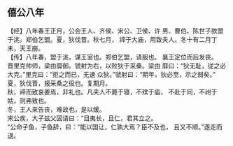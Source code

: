 ## 僖公八年

【经】八年春王正月，公会王人、齐侯、宋公、卫侯、许
男、曹伯、陈世子款盟于洮。郑伯乞盟。夏，狄伐晋。秋七月，
禘于大庙，用致夫人。冬十有二月丁未，天王崩。  
【传】八年春，盟于洮，谋王室也。郑伯乞盟，请服也。
襄王定位而后发丧。  
晋里克帅师，梁由靡御。虢射为右，以败狄于采桑。梁由
靡曰：“狄无耻，従之必大克。”里克曰：“拒之而已，无速
众狄。”虢射曰：“期年，狄必至，示之弱矣。”  
夏，狄伐晋，报采桑之役也。复期月。  
秋，禘而致哀姜焉，非礼也。凡夫人不薨于寝，不殡于庙，
不赴于同，不祔于姑，则弗致也。  
冬，王人来告丧，难故也，是以缓。  
宋公疾，大子兹父固请曰：“目夷长，且仁，君其立之。  
“公命子鱼，子鱼辞，曰：“能以国让，仁孰大焉？臣不及也，
且又不顺。”遂走而退。  

